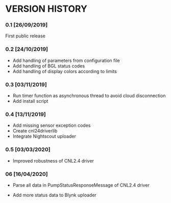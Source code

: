 # VERSION HISTORY

### 0.1 [26/09/2019]

First public release

### 0.2 [24/10/2019]

- Add handling of parameters from configuration file
- Add handling of BGL status codes
- Add handling of display colors according to limits

### 0.3 [03/11/2019]

- Run timer function as asynchronous thread to avoid cloud disconnection
- Add install script

### 0.4 [13/11/2019]

* Add missing sensor exception codes
* Create cnl24driverlib
* Integrate Nightscout uploader

###  0.5 [03/03/2020]

* Improved robustness of CNL2.4 driver

### 06 [16/04/2020]

* Parse all data in PumpStatusResponseMessage of CNL2.4 driver

* Add more status data to Blynk uploader

  